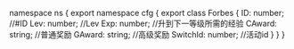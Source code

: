 namespace ns {
	export namespace cfg {
		export class Forbes {
			ID: number;		//#ID
			Lev: number;		//Lev
			Exp: number;		//升到下一等级所需的经验
			CAward: string;		//普通奖励
			GAward: string;		//高级奖励
			SwitchId: number;		//活动id
		}
	}
}